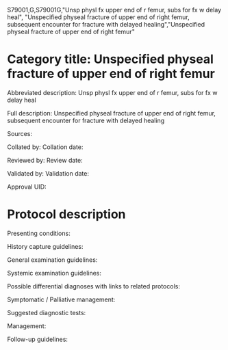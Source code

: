 S79001,G,S79001G,"Unsp physl fx upper end of r femur, subs for fx w delay heal", "Unspecified physeal fracture of upper end of right femur, subsequent encounter for fracture with delayed healing","Unspecified physeal fracture of upper end of right femur"
# Category title: Unspecified physeal fracture of upper end of right femur

Abbreviated description: Unsp physl fx upper end of r femur, subs for fx w delay heal

Full description: Unspecified physeal fracture of upper end of right femur, subsequent encounter for fracture with delayed healing

Sources:

Collated by:
Collation date:

Reviewed by:
Review date:

Validated by:
Validation date:

Approval UID:

# Protocol description

Presenting conditions:

History capture guidelines:

General examination guidelines:

Systemic examination guidelines:

Possible differential diagnoses with links to related protocols:

Symptomatic / Palliative management:

Suggested diagnostic tests:

Management:

Follow-up guidelines:

